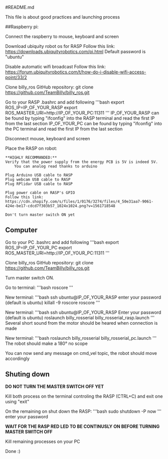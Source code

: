 #README.md

This file is about good practices and launching process

##Raspberry pi:

Connect the raspberry to mouse, keyboard and screen

Download ubiquity robot os for RASP
	Follow this link: https://downloads.ubiquityrobotics.com/pi.html
	Default password is "ubuntu"

Disable automatic wifi broadcast
	Follow this link: https://forum.ubiquityrobotics.com/t/how-do-i-disable-wifi-access-point/33/2

Clone billy_ros GitHub repository:
	git clone https://github.com/TeamBilly/billy_ros.git

Go to your RASP .bashrc and add following
	'''bash
	export ROS_IP=IP_OF_YOUR_RASP
	export ROS_MASTER_URI=http://IP_OF_YOUR_PC:11311
	'''
	IP_OF_YOUR_RASP can be found by typing "ifconfig" into the RASP terminal and read the first IP from the last section
	IP_OF_YOUR_PC can be found by typing "ifconfig" into the PC terminal and read the first IP from the last section

Disconnect mouse, keyboard and screen

Place the RASP on robot:
	
	**HIGHLY RECOMMANDED:**
	Verify that the power supply from the energy PCB is 5V is indeed 5V.
		You can analog read thanks to arduino

	Plug Arduino USB cable to RASP
	Plug webcam USB cable to RASP
	Plug RPlidar USB cable to RASP

	Plug power cable on RASP's GPIO
	Follow this link: https://cdn.shopify.com/s/files/1/0176/3274/files/4_50e31aa7-9061-424e-be17-cdcd7f303b57_1024x1024.png?v=1561718548

	Don't turn master switch ON yet


## Computer
Go to your PC .bashrc and add following
	'''bash
	export ROS_IP=IP_OF_YOUR_PC
	export ROS_MASTER_URI=http://IP_OF_YOUR_PC:11311
	'''

Clone billy_ros GitHub repository:
	git clone https://github.com/TeamBilly/billy_ros.git

Turn master switch ON.

Go to terminal:
	'''bash
	roscore
	'''

New terminal:
	'''bash
	ssh ubuntu@IP_OF_YOUR_RASP
		enter your password (default is ubuntu)
	killall -9 roscore
	roscore
	'''

New terminal:
	'''bash
	ssh ubuntu@IP_OF_YOUR_RASP
		Enter your password (default is ubuntu)
	roslaunch billy_rosserial billy_rosserial_rasp.launch
	'''
	Several short sound from the motor should be heared when connection is made

New terminal:
	'''bash
	roslaunch billy_rosserial billy_rosserial_pc.launch
	'''
	The robot should make a 180° no scope

You can now send any message on cmd_vel topic, the robot should move accordingly


## Shuting down

**DO NOT TURN THE MASTER SWITCH OFF YET**

Kill both process on the terminal controling the RASP (CTRL+C) and exit one using "exit"

On the remaining on shut down the RASP:
	'''bash
	sudo shutdown -P now
	'''
	enter your password

**WAIT FOR THE RASP RED LED TO BE CONTINUSLY ON BEFORE TURNING MASTER SWITCH OFF**

Kill remaining processes on your PC

Done :)